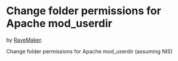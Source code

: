 Change folder permissions for Apache mod_userdir
================================================

by [RaveMaker][RaveMaker].

Change folder permissions for Apache mod_userdir (assuming NIS)

[RaveMaker]: http://ravemaker.net
